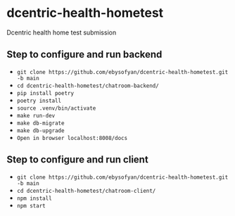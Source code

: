 # dcentric-health-hometest
Dcentric health home test submission

## Step to configure and run backend
- ```git clone https://github.com/ebysofyan/dcentric-health-hometest.git -b main```
- ```cd dcentric-health-hometest/chatroom-backend/```
- ```pip install poetry```
- ```poetry install```
- ```source .venv/bin/activate```
- ```make run-dev```
- ```make db-migrate```
- ```make db-upgrade```
- ```Open in browser localhost:8008/docs```

## Step to configure and run client
- ```git clone https://github.com/ebysofyan/dcentric-health-hometest.git -b main```
- ```cd dcentric-health-hometest/chatroom-client/```
- ```npm install```
- ```npm start```
